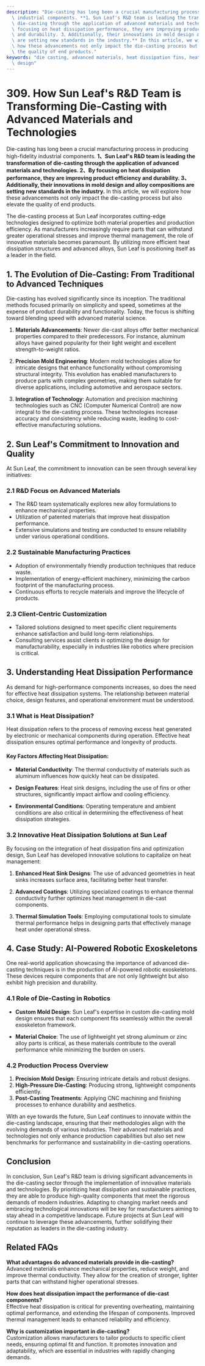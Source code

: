 ```yaml
---
description: "Die-casting has long been a crucial manufacturing process in producing high-fidelity\
  \ industrial components. **1、Sun Leaf's R&D team is leading the transformation of\
  \ die-casting through the application of advanced materials and technologies. 2、By\
  \ focusing on heat dissipation performance, they are improving product efficiency\
  \ and durability. 3、Additionally, their innovations in mold design and alloy compositions\
  \ are setting new standards in the industry.** In this article, we will explore\
  \ how these advancements not only impact the die-casting process but also elevate\
  \ the quality of end products."
keywords: "die casting, advanced materials, heat dissipation fins, heat dissipation optimization\
  \ design"
---
```

# 309. How Sun Leaf's R&D Team is Transforming Die-Casting with Advanced Materials and Technologies

Die-casting has long been a crucial manufacturing process in producing high-fidelity industrial components. **1、Sun Leaf's R&D team is leading the transformation of die-casting through the application of advanced materials and technologies. 2、By focusing on heat dissipation performance, they are improving product efficiency and durability. 3、Additionally, their innovations in mold design and alloy compositions are setting new standards in the industry.** In this article, we will explore how these advancements not only impact the die-casting process but also elevate the quality of end products.

The die-casting process at Sun Leaf incorporates cutting-edge technologies designed to optimize both material properties and production efficiency. As manufacturers increasingly require parts that can withstand greater operational stresses and improve thermal management, the role of innovative materials becomes paramount. By utilizing more efficient heat dissipation structures and advanced alloys, Sun Leaf is positioning itself as a leader in the field.

## **1. The Evolution of Die-Casting: From Traditional to Advanced Techniques**

Die-casting has evolved significantly since its inception. The traditional methods focused primarily on simplicity and speed, sometimes at the expense of product durability and functionality. Today, the focus is shifting toward blending speed with advanced material science.

1. **Materials Advancements**: Newer die-cast alloys offer better mechanical properties compared to their predecessors. For instance, aluminum alloys have gained popularity for their light weight and excellent strength-to-weight ratios.
  
2. **Precision Mold Engineering**: Modern mold technologies allow for intricate designs that enhance functionality without compromising structural integrity. This evolution has enabled manufacturers to produce parts with complex geometries, making them suitable for diverse applications, including automotive and aerospace sectors.

3. **Integration of Technology**: Automation and precision machining technologies such as CNC (Computer Numerical Control) are now integral to the die-casting process. These technologies increase accuracy and consistency while reducing waste, leading to cost-effective manufacturing solutions.

## **2. Sun Leaf's Commitment to Innovation and Quality**

At Sun Leaf, the commitment to innovation can be seen through several key initiatives:

### 2.1 **R&D Focus on Advanced Materials**

- The R&D team systematically explores new alloy formulations to enhance mechanical properties.
- Utilization of patented materials that improve heat dissipation performance.
- Extensive simulations and testing are conducted to ensure reliability under various operational conditions.

### 2.2 **Sustainable Manufacturing Practices**

- Adoption of environmentally friendly production techniques that reduce waste.
- Implementation of energy-efficient machinery, minimizing the carbon footprint of the manufacturing process.
- Continuous efforts to recycle materials and improve the lifecycle of products.

### 2.3 **Client-Centric Customization**

- Tailored solutions designed to meet specific client requirements enhance satisfaction and build long-term relationships.
- Consulting services assist clients in optimizing the design for manufacturability, especially in industries like robotics where precision is critical.

## **3. Understanding Heat Dissipation Performance**

As demand for high-performance components increases, so does the need for effective heat dissipation systems. The relationship between material choice, design features, and operational environment must be understood.

### 3.1 **What is Heat Dissipation?**

Heat dissipation refers to the process of removing excess heat generated by electronic or mechanical components during operation. Effective heat dissipation ensures optimal performance and longevity of products.

#### Key Factors Affecting Heat Dissipation:

- **Material Conductivity**: The thermal conductivity of materials such as aluminum influences how quickly heat can be dissipated.
  
- **Design Features**: Heat sink designs, including the use of fins or other structures, significantly impact airflow and cooling efficiency.

- **Environmental Conditions**: Operating temperature and ambient conditions are also critical in determining the effectiveness of heat dissipation strategies.

### 3.2 **Innovative Heat Dissipation Solutions at Sun Leaf**

By focusing on the integration of heat dissipation fins and optimization design, Sun Leaf has developed innovative solutions to capitalize on heat management:

1. **Enhanced Heat Sink Designs**: The use of advanced geometries in heat sinks increases surface area, facilitating better heat transfer.

2. **Advanced Coatings**: Utilizing specialized coatings to enhance thermal conductivity further optimizes heat management in die-cast components.

3. **Thermal Simulation Tools**: Employing computational tools to simulate thermal performance helps in designing parts that effectively manage heat under operational stress.

## **4. Case Study: AI-Powered Robotic Exoskeletons**

One real-world application showcasing the importance of advanced die-casting techniques is in the production of AI-powered robotic exoskeletons. These devices require components that are not only lightweight but also exhibit high precision and durability.

### 4.1 **Role of Die-Casting in Robotics**

- **Custom Mold Design**: Sun Leaf's expertise in custom die-casting mold design ensures that each component fits seamlessly within the overall exoskeleton framework.
  
- **Material Choice**: The use of lightweight yet strong aluminum or zinc alloy parts is critical, as these materials contribute to the overall performance while minimizing the burden on users.

### 4.2 **Production Process Overview**

1. **Precision Mold Design**: Ensuring intricate details and robust designs.
2. **High-Pressure Die-Casting**: Producing strong, lightweight components efficiently.
3. **Post-Casting Treatments**: Applying CNC machining and finishing processes to enhance durability and aesthetics.

With an eye towards the future, Sun Leaf continues to innovate within the die-casting landscape, ensuring that their methodologies align with the evolving demands of various industries. Their advanced materials and technologies not only enhance production capabilities but also set new benchmarks for performance and sustainability in die-casting operations.

## Conclusion

In conclusion, Sun Leaf's R&D team is driving significant advancements in the die-casting sector through the implementation of innovative materials and technologies. By prioritizing heat dissipation and sustainable practices, they are able to produce high-quality components that meet the rigorous demands of modern industries. Adapting to changing market needs and embracing technological innovations will be key for manufacturers aiming to stay ahead in a competitive landscape. Future projects at Sun Leaf will continue to leverage these advancements, further solidifying their reputation as leaders in the die-casting industry.

## Related FAQs

**What advantages do advanced materials provide in die-casting?**  
Advanced materials enhance mechanical properties, reduce weight, and improve thermal conductivity. They allow for the creation of stronger, lighter parts that can withstand higher operational stresses.

**How does heat dissipation impact the performance of die-cast components?**  
Effective heat dissipation is critical for preventing overheating, maintaining optimal performance, and extending the lifespan of components. Improved thermal management leads to enhanced reliability and efficiency.

**Why is customization important in die-casting?**  
Customization allows manufacturers to tailor products to specific client needs, ensuring optimal fit and function. It promotes innovation and adaptability, which are essential in industries with rapidly changing demands.
